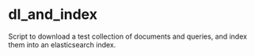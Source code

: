# dl_and_index
Script to download a test collection of documents and queries, and index them into an elasticsearch index.

